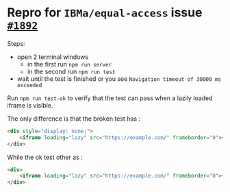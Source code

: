# Repro for `IBMa/equal-access` issue [`#1892`](https://github.com/IBMa/equal-access/issues/1892)

Steps:
- open 2 terminal windows
  - in the first run `npm run server`
  - in the second run `npm run test`
- wait until the test is finished or you see `Navigation timeout of 30000 ms exceeded`

Run `npm run test-ok` to verify that the test can pass when a lazily loaded iframe is visible.

The only difference is that the broken test has : 

```html
<div style="display: none;">
	<iframe loading="lazy" src="https://example.com/" frameborder="0"></iframe>
</div>
```

While the ok test other as :

```html
<div>
	<iframe loading="lazy" src="https://example.com/" frameborder="0"></iframe>
</div>
```
